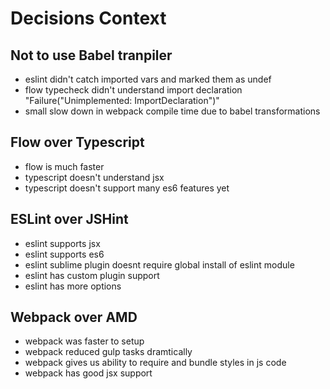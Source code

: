 # Decisions Context

## Not to use Babel tranpiler
- eslint didn't catch imported vars and marked them as undef
- flow typecheck didn't understand import declaration "Failure("Unimplemented: ImportDeclaration")"
- small slow down in webpack compile time due to babel transformations


## Flow over Typescript
- flow is much faster
- typescript doesn't understand jsx
- typescript doesn't support many es6 features yet


## ESLint over JSHint
- eslint supports jsx
- eslint supports es6
- eslint sublime plugin doesnt require global install of eslint module
- eslint has custom plugin support
- eslint has more options


## Webpack over AMD
- webpack was faster to setup
- webpack reduced gulp tasks dramtically
- webpack gives us ability to require and bundle styles in js code
- webpack has good jsx support

